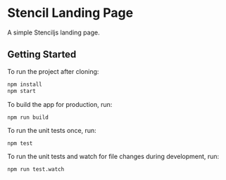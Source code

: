 # Stencil Landing Page

A simple Stenciljs landing page. 

## Getting Started

To run the project after cloning:

```bash
npm install
npm start
```

To build the app for production, run:

```bash
npm run build
```

To run the unit tests once, run:

```
npm test
```

To run the unit tests and watch for file changes during development, run:

```
npm run test.watch
```
